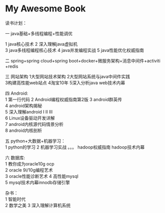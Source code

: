 # My Awesome Book

读书计划：

一 java基础+多线程编程+性能调优

1 java核心技术
2 深入理解java虚拟机   
3 java多线程编程核心技术
4 java并发编程实战
5 java性能优化权威指南

二 spring+spring cloud+spring boot+docker+微服务架构+消息中间件+activiti+redis



三 网站架构
1大型网站技术架构
2大型网站系统与java中间件实践  
3构建高性能web站点
4淘宝10年
5深入分析java web技术内幕  


四 Android:   
1 第一行代码
2 Android编程权威指南第2版 
3 android群英传  
4 android架构揭秘  
5 深入理解android I II III  
6 Linux设备驱动开发详解  
7 android内核源代码情景分析  
8 android内核剖析


五 python+大数据+机器学习：  
1 python的学习
2 机器学习实战
。。。
hadoop权威指南
hadoop技术内幕

六 数据库:  
1 教你成为oracle10g ocp  
2 oracle 9i/10g编程艺术  
3 oracle性能诊断艺术
4 高性能mysql  
5 mysql技术内幕innodb存储引擎


杂书：  
1 智能时代  
2 数学之美
3 深入理解计算机系统  
 


